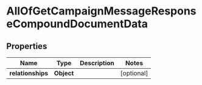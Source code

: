 # AllOfGetCampaignMessageResponseCompoundDocumentData

## Properties
Name | Type | Description | Notes
------------ | ------------- | ------------- | -------------
**relationships** | **Object** |  |  [optional]
